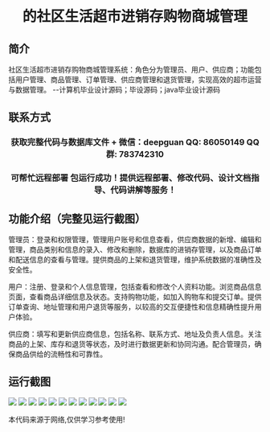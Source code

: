 <p><h1 align="center">的社区生活超市进销存购物商城管理</h1></p>

## 简介
社区生活超市进销存购物商城管理系统：角色分为管理员、用户、供应商；功能包括用户管理、商品管理、订单管理、供应商管理和退货管理，实现高效的超市运营与数据管理。    --计算机毕业设计源码；毕设源码；java毕业设计源码


## 联系方式
<p><h3 align="center">获取完整代码与数据库文件 + 微信：deepguan QQ: 86050149 QQ群: 783742310</h3></p>
<p><h3 align="center">可帮忙远程部署 包运行成功！提供远程部署、修改代码、设计文档指导、代码讲解等服务！</h3></p>

## 功能介绍（完整见运行截图）
管理员：登录和权限管理，管理用户账号和信息查看，供应商数据的新增、编辑和管理，商品类别和信息的录入、修改和删除，数据库的进销存管理，以及商品订单和配送信息的查看与管理。提供商品的上架和退货管理，维护系统数据的准确性及安全性。

用户：注册、登录和个人信息管理，包括查看和修改个人资料功能。浏览商品信息页面，查看商品详细信息及状态。支持购物功能，如加入购物车和提交订单。提供订单查询、地址管理和用户退货等服务，以较高的交互便捷性和信息精确性提升用户体验。

供应商：填写和更新供应商信息，包括名称、联系方式、地址及负责人信息。关注商品的上架、库存和退货等状态，及时进行数据更新和协同沟通。配合管理员，确保商品供给的流畅性和可靠性。


## 运行截图
![](https://bs-1329754181.cos.ap-shanghai.myqcloud.com/ssm/CommunityLifeSupermarketManagement/img/001.jpg)
![](https://bs-1329754181.cos.ap-shanghai.myqcloud.com/ssm/CommunityLifeSupermarketManagement/img/002.jpg)
![](https://bs-1329754181.cos.ap-shanghai.myqcloud.com/ssm/CommunityLifeSupermarketManagement/img/003.jpg)
![](https://bs-1329754181.cos.ap-shanghai.myqcloud.com/ssm/CommunityLifeSupermarketManagement/img/004.jpg)
![](https://bs-1329754181.cos.ap-shanghai.myqcloud.com/ssm/CommunityLifeSupermarketManagement/img/005.jpg)
![](https://bs-1329754181.cos.ap-shanghai.myqcloud.com/ssm/CommunityLifeSupermarketManagement/img/006.jpg)
![](https://bs-1329754181.cos.ap-shanghai.myqcloud.com/ssm/CommunityLifeSupermarketManagement/img/007.jpg)
![](https://bs-1329754181.cos.ap-shanghai.myqcloud.com/ssm/CommunityLifeSupermarketManagement/img/008.jpg)
![](https://bs-1329754181.cos.ap-shanghai.myqcloud.com/ssm/CommunityLifeSupermarketManagement/img/009.jpg)
![](https://bs-1329754181.cos.ap-shanghai.myqcloud.com/ssm/CommunityLifeSupermarketManagement/img/010.jpg)
![](https://bs-1329754181.cos.ap-shanghai.myqcloud.com/ssm/CommunityLifeSupermarketManagement/img/011.jpg)
![](https://bs-1329754181.cos.ap-shanghai.myqcloud.com/ssm/CommunityLifeSupermarketManagement/img/012.jpg)

<p>本代码来源于网络,仅供学习参考使用!</p>
